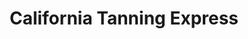 ---
title: "California Tanning Express"
url: /state-college/california-tanning-express/
shop: beauty
---
